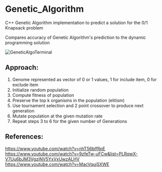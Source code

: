 # Genetic_Algorithm  
C++ Genetic Algorithm implementation to predict a solution for the 0/1 Knapsack problem 

Compares accuracy of Genetic Algorithm's prediction to the dynamic programming solution

![GeneticAlgoTerminal](https://user-images.githubusercontent.com/33404359/142709221-83e8f2ac-4dd5-44a4-8ee8-64f424690ce5.png)

## Approach:
1. Genome represented as vector of 0 or 1 values, 1 for include item, 0 for exclude item
2. Initialize random population 
3. Compute fitness of population
4. Preserve the top k organisms in the population (elitism)
5. Use tournament selection and 2 point crossover to produce next generation 
6. Mutate population at the given mutation rate 
7. Repeat steps 3 to 6 for the given number of Generations 

## References:  
https://www.youtube.com/watch?v=nhT56blfRpE  
https://www.youtube.com/watch?v=9zfeTw-uFCw&list=PLRqwX-V7Uu6bJM3VgzjNV5YxVxUwzALHV  
https://www.youtube.com/watch?v=MacVqujSXWE  
